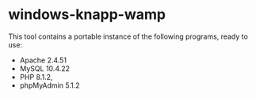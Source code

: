 # windows-knapp-wamp
 
This tool contains a portable instance of the following programs, ready to use:

* Apache 2.4.51
* MySQL 10.4.22
* PHP 8.1.2, 
* phpMyAdmin 5.1.2
